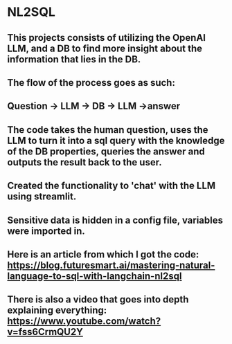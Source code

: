 # NL2SQL

## This projects consists of utilizing the OpenAI LLM, and a DB to find more insight about the information that lies in the DB.
## The flow of the process goes as such:
## Question -> LLM -> DB -> LLM ->answer
## The code takes the human question, uses the LLM to turn it into a sql query with the knowledge of the DB properties, queries the answer and outputs the result back to the user.
## Created the functionality to 'chat' with the LLM using streamlit.
## Sensitive data is hidden in a config file, variables were imported in.

## Here is an article from which I got the code: https://blog.futuresmart.ai/mastering-natural-language-to-sql-with-langchain-nl2sql
## There is also a video that goes into depth explaining everything: https://www.youtube.com/watch?v=fss6CrmQU2Y
